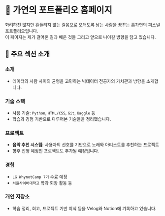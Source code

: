 # 🌿 가연의 포트폴리오 홈페이지

화려하진 않지만 흔들리지 않는 걸음으로 오래도록 남는 사람을 꿈꾸는 홍가연의 퍼스널 포트폴리오입니다.  
이 페이지는 제가 걸어온 길과 배운 것들 그리고 앞으로 나아갈 방향을 담고 있습니다.

## 🧩 주요 섹션 소개

### 소개
- 데이터와 사람 사이의 균형을 고민하는 빅데이터 전공자의 가치관과 방향을 소개합니다.

### 기술 스택
- 사용 기술: `Python`, `HTML/CSS`, `Git`, `Kaggle` 등
- 학습과 경험 기반으로 다루어본 기술들을 정리했습니다.

### 프로젝트
- **음악 추천 시스템**: 사용자의 선호를 기반으로 노래와 아티스트를 추천하는 프로젝트
- 향후 진행 예정인 프로젝트도 추가될 예정입니다.

### 경험
- `LG WhynotCamp 7기` 수료 예정
- `서울사이버대학교` 학과 회장 활동 등

### 개인 저장소
- 학습 정리, 회고, 프로젝트 기반 지식 등을 Velog와 Notion에 기록하고 있습니다.

